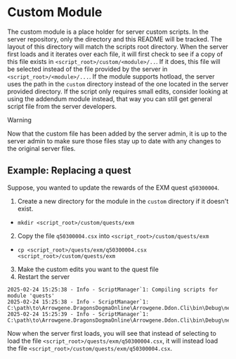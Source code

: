 # Custom Module

The custom module is a place holder for server custom scripts. In the server repository, only the directory and this README will be tracked. The layout of this directory will match the scripts root directory. When the server first loads and it iterates over each file, it will first check to see if a copy of this file exists in `<script_root>/custom/<module>/..`. If it does, this file will be selected instead of the file provided by the server in `<script_root>/<module>/...`. If the module supports hotload, the server uses the path in the `custom` directory instead of the one located in the server provided directory. If the script only requires small edits, consider looking at using the addendum module instead, that way you can still get general script file from the server developers.

> [!WARNING]
> Now that the custom file has been added by the server admin, it is up to the server admin to make sure those files stay up to date with any changes to the original server files.

## Example: Replacing a quest

Suppose, you wanted to update the rewards of the EXM quest `q50300004`.

1. Create a new directory for the module in the `custom` directory if it doesn't exist.
  - `mkdir <script_root>/custom/quests/exm`
2. Copy the file `q50300004.csx` into `<script_root>/custom/quests/exm`
  - `cp <script_root>/quests/exm/q50300004.csx <script_root>/custom/quests/exm`
3. Make the custom edits you want to the quest file
4. Restart the server

```plaintext
2025-02-24 15:25:38 - Info - ScriptManager`1: Compiling scripts for module 'quests'
2025-02-24 15:25:38 - Info - ScriptManager`1: C:\path\to\Arrowgene.DragonsDogmaOnline\Arrowgene.Ddon.Cli\bin\Debug\net6.0\Files\Assets\scripts\custom\quests\exm\q50300004.csx
2025-02-24 15:25:39 - Info - ScriptManager`1: C:\path\to\Arrowgene.DragonsDogmaOnline\Arrowgene.Ddon.Cli\bin\Debug\net6.0\Files\Assets\scripts\quests\exm\q50300005.csx
```

Now when the server first loads, you will see that instead of selecting to load the file `<script_root>/quests/exm/q50300004.csx`, it will instead load the file `<script_root>/custom/quests/exm/q50300004.csx`.